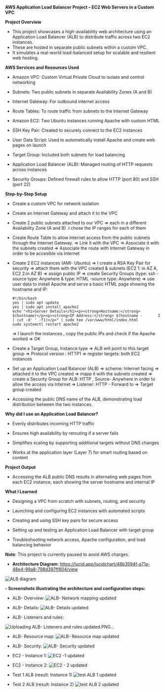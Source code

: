 **AWS Application Load Balancer Project – EC2 Web Servers in a Custom VPC**

**Project Overview**

- This project showcases a high-availability web architecture using an Application Load Balancer (ALB) to distribute traffic across two EC2 instances.
- These are hosted in separate public subnets within a custom VPC.
- It simulates a real-world load-balanced setup for scalable and resilient web hosting.

**AWS Services and Resources Used**

- Amazon VPC: Custom Virtual Private Cloud to isolate and control networking

- Subnets: Two public subnets in separate Availability Zones (A and B)

- Internet Gateway: For outbound internet access

- Route Tables: To route traffic from subnets to the Internet Gateway

- Amazon EC2: Two Ubuntu instances running Apache with custom HTML

- SSH Key Pair: Created to securely connect to the EC2 instances

- User Data Script: Used to automatically install Apache and create web pages on launch

- Target Group: Included both subnets for load balancing

- Application Load Balancer (ALB): Managed routing of HTTP requests across instances

- Security Groups: Defined firewall rules to allow HTTP (port 80) and SSH (port 22)

**Step-by-Step Setup**

- Create a custom VPC for network isolation

- Create an Internet Gateway and attach it to the VPC
  
- Create 2 public subnets attached to our VPC => each in a different Availability Zone (A and B) .I chose the IP ranges for each of them
  
- Create Route Table to allow internet access from the public subnets through the Internet Gateway.
      => Link it with the VPC
      => Associate it with the subnets created
      => Associate the route with Internet Gateway in order to be accesible via Internet

- Create 2 EC2 instances (AMI- Ubuntu)
      => I create a RSA Key Pair for security
      => attach them with the VPC created & subnets (EC2 1: in AZ A, EC2 2:in AZ B)
      => assign public IP
      => create Security Groups (type: ssh -source type: Anywhere  & type: HTML -source type: Anywhere)
      => use user data to install Apache and serve a basic HTML page showing the hostname and IP:

      #!/bin/bash
      yes | sudo apt update
      yes | sudo apt install apache2
      echo "<h1>Server Details</h1><p><strong>Hostname:</strong> $(hostname)</p><p><strong>IP Address:</strong> $(hostname -       I | cut -d' ' -f1)</p>" | sudo tee /var/www/html/index.html
      sudo systemctl restart apache2

   => I launch the instances , copy the public IPs and check if the Apache worked => OK

- Create a Target Group, Instance type =>  ALB will point to this target group
    => Protocol version : HTTP1
    => register targets: both EC2 instances
 

- Set up an Application Load Balancer (ALB)
   => scheme: Internet facing
   => attached it to the VPC created
   => mapp it with the subnets created
   => create a Security Group for ALB: HTTP , Source- Anywhere in order to allow the access via Internet
   => Listener: HTTP - Forward to => Target group created

-  Accessing the public DNS name of the ALB, demonstrating load distribution between the two instances.


**Why did I use an Application Load Balancer?**

- Evenly distributes incoming HTTP traffic

- Ensures high availability by rerouting if a server fails

- Simplifies scaling by supporting additional targets without DNS changes

- Works at the application layer (Layer 7) for smart routing based on content

 **Project Output**
- Accessing the ALB public DNS results in alternating web pages from each EC2 instance, each showing the server hostname and internal IP

**What I Learned**

- Designing a VPC from scratch with subnets, routing, and security

- Launching and configuring EC2 instances with automated scripts

- Creating and using SSH key pairs for secure access

- Setting up and testing an Application Load Balancer with target group

- Troubleshooting network access, Apache configuration, and load balancing behavior

**Note**: This project is currently paused to avoid AWS charges. 

- **Architecture Diagram**:  https://lucid.app/lucidchart/48b3594f-a71a-48e4-99a8-798d397ff804/view 

![ALB diagram](https://github.com/user-attachments/assets/21282d00-d2fb-4558-8b16-9394f5587813)

**- Screenshots illustrating the architecture and configuration steps:**


- ALB- Overview:
 ![ALB- Network mapping updated](https://github.com/user-attachments/assets/1abd1190-36cf-4308-a3b5-192896f1ea67)

- ALB- Details:
 ![ALB- Details updated](https://github.com/user-attachments/assets/9fd897cc-ab11-47b2-8cef-a7d345a97714)

- ALB- Listeners and rules:

![Uploading ALB- Listeners and rules updated.PNG…]()

- ALB- Resource map:
  ![ALB- Resource map updated](https://github.com/user-attachments/assets/1f484739-d198-46d7-b1ba-7bf26e3c1c3d)
  
- ALB- Security:
 ![ALB- Security updated](https://github.com/user-attachments/assets/7dd9ead4-b4b7-4f8d-a6ca-27104496db26)

- EC2 - Instance 1:
 ![EC2 -1 updated](https://github.com/user-attachments/assets/0cb3b7ca-d6c7-4c3f-b3e4-3d62ce44af53)

- EC2 - Instance 2:
 ![EC2 - 2 updated](https://github.com/user-attachments/assets/415be22f-b927-4edf-bb03-6cb48839cbaa)

 - Test 1  ALB (result: Instance 1)
 ![test ALB 1 updated](https://github.com/user-attachments/assets/937f831c-fc10-4d53-b9e6-ba8ebbc3403c)

-  Test 2  ALB (result: Instance 2)
 ![test ALB 2 updated](https://github.com/user-attachments/assets/a3cc6c7f-2fbf-44ad-b493-c5ddf9c33cc1)
